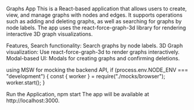 Graphs App
This is a React-based application that allows users to create, view, and manage graphs with nodes and edges. It supports operations such as adding and deleting graphs, as well as searching for graphs by node labels. The app uses the react-force-graph-3d library for rendering interactive 3D graph visualizations.

Features,
Search functionality: Search graphs by node labels.
3D Graph visualization: Use react-force-graph-3d to render graphs interactively.
Modal-based UI: Modals for creating graphs and confirming deletions.

using MSW for mocking the backend API,
if (process.env.NODE_ENV === "development") {
  const { worker } = require("./mocks/browser");
  worker.start();
}

Run the Application,
npm start
The app will be available at http://localhost:3000.
